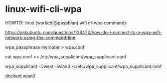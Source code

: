 # linux-wifi-cli-wpa
HOWTO: linux (worked @paspbian) wifi cli wpa commands

https://askubuntu.com/questions/138472/how-do-i-connect-to-a-wpa-wifi-network-using-the-command-line

wpa_passphrase myrouter > wpa.conf

cat wpa.conf >> /etc/wpa_supplicant/wpa_supplicant.conf

wpa_supplicant -Dwext -iwlan0 -c/etc/wpa_supplicant/wpa_supplicant.conf

dhclient wlan0
